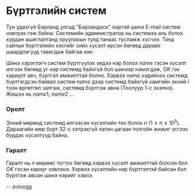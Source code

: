 Бүртгэлийн систем
=================

Тун удахгүй Бэрланд улсад "Бэрландэск" нэртэй шинэ E-mail систем нэвтрэх гэж
байна. Системийн администратор нь системээ аль болох хурдан ашиглалтанд
оруулахын тулд танаас тусламж хүсчээ. Танд сайтын бүртгэлийн хэсгийг хийх хүсэлт
ирсэн бөгөөд дараах шаардлагууд тавигдаж байгаа юм:

Шинэ хэрэглэгч систем бүртгүүлэх үедээ нэр болох $name$ гэсэн хүсэлт илгээх
бөгөөд уг нэр системд байхгүй бол шинээр нэмэгдэж, $OK$ гэх хариулт авч, бүртгэл
амжилттай болно. Хэрвээ $name$ хэдийнээ системд бүртгэгдсэн байвал систем $name$
дээр системд байхгүй хамгийн эхний $i$ тоон өргөтгөл залгаж, системд бүртгэж
авна (Тоолуур 1-с эхэлнэ). Жишээ нь $name1$, $name2$ ...


### Оролт
Эхний мөрөнд системд илгээсэн хүсэлтийн тоо болох $n$ ($1 ≤ n ≤ 10^5$).
Дараагийн мөр бүрт 32-с хэтрэхгүй латин цагаан толгойн жижиг үсгээс бүрдэх
хүсэлтүүд байна.


### Гаралт
Гаралт нь $n$ мөрөөс тогтох бөгөөд хэрвээ хүсэлт амжилттай болсон бол $OK$ гэсэн
хариуг хэвлэнэ. Хэрвээ хүсэлтийн нэр бүртгэлтэй байсан бол бүртгэж авсан шинэ
нэрийг хэвлэ.


-- zoloogg
